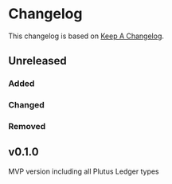 # Changelog

This changelog is based on [Keep A
Changelog](https://keepachangelog.com/en/1.1.0).

## Unreleased

### Added

### Changed

### Removed

## v0.1.0

MVP version including all Plutus Ledger types
